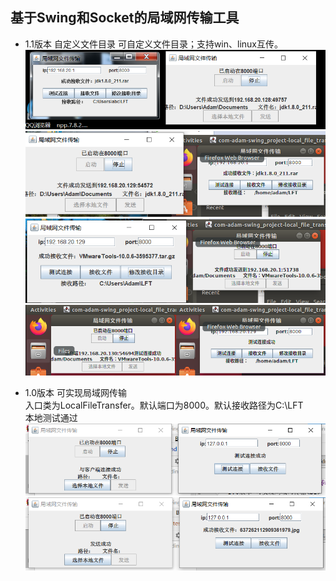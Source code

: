 ## 基于Swing和Socket的局域网传输工具
- 1.1版本 自定义文件目录 
  可自定义文件目录；支持win、linux互传。
![](readme/v1.1/win2win.png)
![](readme/v1.1/win2linux.png)
![](readme/v1.1/linux2win.png)
![](readme/v1.1/linux2linux.png)

- 1.0版本 可实现局域网传输<br>
  入口类为LocalFileTransfer。默认端口为8000。默认接收路径为C:\LFT<br>
本地测试通过<br>
![](readme/v1.0/test.png)
![](readme/v1.0/receive.png)

